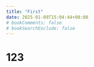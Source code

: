 ```yaml
---
title: "First"
date: 2025-01-09T15:04:44+08:00
# bookComments: false
# bookSearchExclude: false
---
```


# 123
